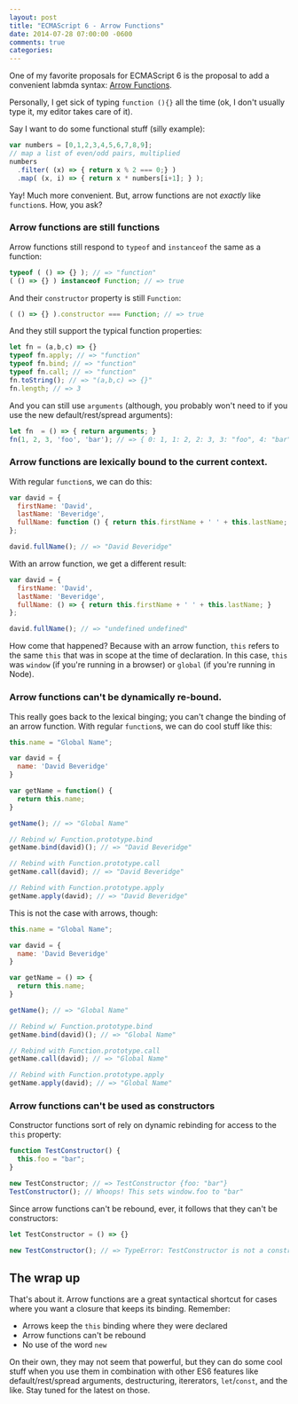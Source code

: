 ```yaml
---
layout: post
title: "ECMAScript 6 - Arrow Functions"
date: 2014-07-28 07:00:00 -0600
comments: true
categories: 
---
```


One of my favorite proposals for ECMAScript 6 is the proposal to add a
convenient labmda syntax: [Arrow Functions][es6arrows].

Personally, I get sick of typing ```function (){}``` all the time (ok, I don't
usually type it, my editor takes care of it).

Say I want to do some functional stuff (silly example):

```javascript
var numbers = [0,1,2,3,4,5,6,7,8,9];
// map a list of even/odd pairs, multiplied
numbers
  .filter( (x) => { return x % 2 === 0;} )
  .map( (x, i) => { return x * numbers[i+1]; } );
```

Yay! Much more convenient.  But, arrow functions are not *exactly* like
`function`s.  How, you ask?

<!--more-->

### Arrow functions are still functions

Arrow functions still respond to `typeof` and `instanceof` the same as a
function:
```javascript
typeof ( () => {} ); // => "function"
( () => {} ) instanceof Function; // => true
```

And their `constructor` property is still `Function`:
```javascript
( () => {} ).constructor === Function; // => true
```

And they still support the typical function properties:
```javascript
let fn = (a,b,c) => {}
typeof fn.apply; // => "function"
typeof fn.bind; // => "function"
typeof fn.call; // => "function"
fn.toString(); // => "(a,b,c) => {}"
fn.length; // => 3
```

And you can still use `arguments` (although, you probably won't need to if you
use the new default/rest/spread arguments):

```javascript
let fn  = () => { return arguments; }
fn(1, 2, 3, 'foo', 'bar'); // => { 0: 1, 1: 2, 2: 3, 3: "foo", 4: "bar", callee: fn(), length: 5};
```

### Arrow functions are lexically bound to the current context.


With regular `function`s, we can do this:

```javascript
var david = {
  firstName: 'David',
  lastName: 'Beveridge',
  fullName: function () { return this.firstName + ' ' + this.lastName; }
};

david.fullName(); // => "David Beveridge"
```

With an arrow function, we get a different result:

```javascript
var david = {
  firstName: 'David',
  lastName: 'Beveridge',
  fullName: () => { return this.firstName + ' ' + this.lastName; }
};

david.fullName(); // => "undefined undefined"
```

How come that happened? Because with an arrow function, `this` refers to the
same `this` that was in scope at the time of declaration.  In this case, `this`
was `window` (if you're running in a browser) or `global` (if you're running in
Node).

### Arrow functions can't be dynamically re-bound.

This really goes back to the lexical binging; you can't change the binding of an
arrow function.  With regular `function`s, we can do cool stuff like this:

```javascript
this.name = "Global Name";

var david = {
  name: 'David Beveridge'
}

var getName = function() {
  return this.name;
}

getName(); // => "Global Name"

// Rebind w/ Function.prototype.bind
getName.bind(david)(); // => "David Beveridge"

// Rebind with Function.prototype.call
getName.call(david); // => "David Beveridge"

// Rebind with Function.prototype.apply
getName.apply(david); // => "David Beveridge"
```

This is not the case with arrows, though:

```javascript
this.name = "Global Name";

var david = {
  name: 'David Beveridge'
}

var getName = () => {
  return this.name;
}

getName(); // => "Global Name"

// Rebind w/ Function.prototype.bind
getName.bind(david)(); // => "Global Name"

// Rebind with Function.prototype.call
getName.call(david); // => "Global Name"

// Rebind with Function.prototype.apply
getName.apply(david); // => "Global Name"
```

### Arrow functions can't be used as constructors

Constructor functions sort of rely on dynamic rebinding for access to the `this`
property:

```javascript
function TestConstructor() {
  this.foo = "bar";
}

new TestConstructor; // => TestConstructor {foo: "bar"}
TestConstructor(); // Whoops! This sets window.foo to "bar"
```

Since arrow functions can't be rebound, ever, it follows that they can't be
constructors:

```javascript
let TestConstructor = () => {}

new TestConstructor(); // => TypeError: TestConstructor is not a constructor
```

## The wrap up

That's about it.  Arrow functions are a great syntactical shortcut for cases
where you want a closure that keeps its binding.  Remember:

* Arrows keep the `this` binding where they were declared
* Arrow functions can't be rebound
* No use of the word `new`

On their own, they may not seem that powerful, but they can do some cool stuff
when you use them in combination with other ES6 features like
default/rest/spread arguments, destructuring, itererators, `let`/`const`, and
the like.  Stay tuned for the latest on those.

[es6arrows]:http://tc39wiki.calculist.org/es6/arrow-functions/
